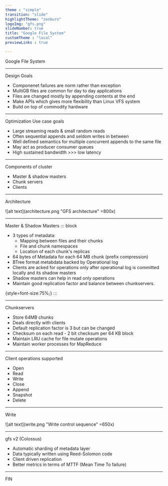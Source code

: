 ```yaml
---
theme : "simple"
transition: "slide"
highlightTheme: "zenburn"
logoImg: "gfs.png"
slideNumber: true
title: "Google File System"
customTheme : "local"
previewLinks : true

---
```


Google File System

---

Design Goals
- Componenet failures are norm rather than exception
- MultiGB files are common for day to day applications
- Files are changed mostly by appending contents at the end
- Make APIs which gives more flexibility than Linux VFS system
- Build on top of commodity hardware

---

Optimization Use case goals
- Large streaming reads & small random reads
- Often sequential appends and seldom writes in between
- Well defined semantics for multiple concurrent appends to the same file
- May act as producer consumer queues
- High sustained bandwidth >>> low latency

---

Components of cluster
- Master & shadow masters
- Chunk servers
- Clients

---

Architecture

![alt text](architecture.png "GFS architecture" =800x)

---

Master & Shadow Masters
::: block
- 3 types of metadata:
  - Mapping between files and their chunks
  - File and chunk namespaces
  - Location of each chunk's replicas
- 64 bytes of Metadata for each 64 MB chunk (prefix compression)
- BTree format metabdata backed by Operational log
- Clients are acked for operations only after operational log is committed locally and its shadow masters
- Shadow masters can help in read only operations
- Maintain good replication factor and balance between chunkservers.

{style=font-size:75%;}
:::

---

Chunkservers
- Store 64MB chunks
- Deals directly with clients
- Default replication factor is 3 but can be changed
- Checksum on each read - 2 bit checksum per 64 KB block
- Maintain LRU cache for file mutate operations
- Maintain worker processes for MapReduce

---

Client operations supported
- Open
- Read
- Write
- Close
- Append
- Snapshot
- Delete

---

Write

![alt text](write.png "Write control sequence" =650x)

---

gfs v2 (Colossus)
- Automatic sharding of metadata layer
- Data typically written using Reed-Solomon code
- Client driven replication
- Better metrics in terms of MTTF (Mean Time To failure)

---

FIN